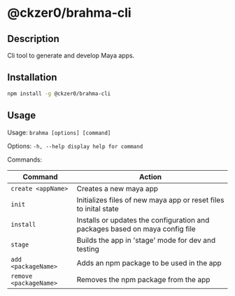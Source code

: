 # @ckzer0/brahma-cli

## Description

Cli tool to generate and develop Maya apps.

## Installation

```bash
npm install -g @ckzer0/brahma-cli
```

## Usage

Usage:
`brahma [options] [command]`

Options:
`-h, --help display help for command`

Commands:

| Command                | Action                                                                       |
| ---------------------- | ---------------------------------------------------------------------------- |
| `create <appName>`     | Creates a new maya app                                                       |
| `init `                | Initializes files of new maya app or reset files to inital state             |
| `install`              | Installs or updates the configuration and packages based on maya config file |
| `stage`                | Builds the app in 'stage' mode for dev and testing                           |
| `add <packageName>`    | Adds an npm package to be used in the app                                    |
| `remove <packageName>` | Removes the npm package from the app                                         |
